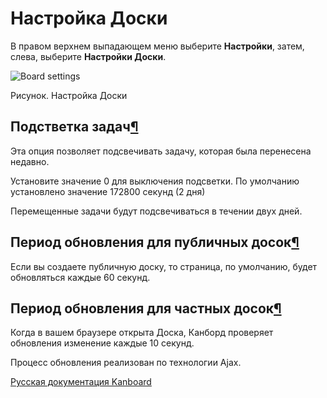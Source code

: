 Настройка Доски
===============


В правом верхнем выпадающем меню выберите **Настройки**, затем, слева, выберите **Настройки Доски**.

![Board settings](https://kanboard.net/screenshots/documentation/board-settings.png)

Рисунок. Настройка Доски


Подстветка задач[¶](#task-highlighting "Ссылка на этот заголовок")
------------------------------------------------------------------

Эта опция позволяет подсвечивать задачу, которая была перенесена недавно.

Установите значение 0 для выключения подсветки. По умолчанию установлено значение 172800 секунд (2 дня)

Перемещенные задачи будут подсвечиваться в течении двух дней.


Период обновления для публичных досок[¶](#refresh-interval-for-public-board "Ссылка на этот заголовок")
-------------------------------------------------------------------------------------------------------

Если вы создаете публичную доску, то страница, по умолчанию, будет обновляться каждые 60 секунд.


Период обновления для частных досок[¶](#refresh-interval-for-private-board "Ссылка на этот заголовок")
------------------------------------------------------------------------------------------------------

Когда в вашем браузере открыта Доска, Канборд проверяет обновления изменение каждые 10 секунд.

Процесс обновления реализован по технологии Ajax.




[Русская документация Kanboard](http://kanboard.ru/doc/)

